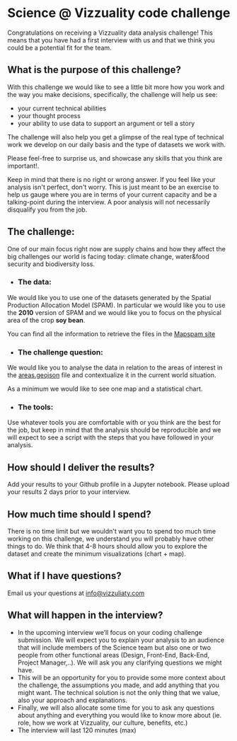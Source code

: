 # Science @ Vizzuality code challenge

Congratulations on receiving a Vizzuality data analysis challenge! This means that you have had a first interview with us and that we think you could be a potential fit for the team.

## What is the purpose of this challenge?
With this challenge we would like to see a little bit more how you work and the way you make decisions, specifically, the challenge will help us see:

* your current technical abilities
* your thought process
* your ability to use data to support an argument or tell a story

The challenge will also help you get a glimpse of the real type of technical work we develop on our daily basis and the type of datasets we work with.

Please feel-free to surprise us, and showcase any skills that you think are important!.

Keep in mind that there is no right or wrong answer. If you feel like your analysis isn't perfect, don't worry. This is just
meant to be an exercise to help us gauge where you are in terms of your current capacity
and be a talking-point during the interview. A poor analysis will not necessarily
disqualify you from the job.

## The challenge:

One of our main focus right now are supply chains and how they affect the big challenges our world is facing today: climate change, water&food security and biodiversity loss.

* ### **The data:**
We would like you to use one of the datasets generated by the Spatial Production Allocation Model (SPAM). In particular we would like you to use the **2010** version of SPAM and we would like you to focus on the physical area of the crop **soy bean**.

You can find all the information to retrieve the files in the [Mapspam site](https://www.mapspam.info/data/)

* ### **The challenge question:**
We would like you to analyse the data in relation to the areas of interest in the [areas.geojson](./areas.geojson) file and contextualize it in the current world situation.

As a minimum we would like to see one map and a statistical chart.

* ### **The tools:**
Use whatever tools you are comfortable with or you think are the best for the job, but keep in mind that the analysis should be reproducible and we will expect to see a script with the steps that you have followed in your analysis.

## How should I deliver the results?
Add your results to your Github profile in a Jupyter notebook. Please upload your results 2 days prior to your interview.

## How much time should I spend?
There is no time limit but we wouldn't want you to spend too much time working on this challenge, we understand you will probably have other things to do. We think that 4-8 hours should allow you to explore the dataset and create the minimum visualizations (chart + map).

## What if I have questions?
Email us your questions at info@vizzuliaty.com

## What will happen in the interview?
* In the upcoming interview we’ll focus on your coding challenge submission. We will expect you to explain your analysis to an audience that will include members of the Science team but also one or two people from other functional areas (Design, Front-End, Back-End, Project Manager,..). We will ask you any clarifying questions we might have.
* This will be an opportunity for you to provide some more context about the challenge, the assumptions you made, and add anything that you might want. The technical solution is not the only thing that we value, also your approach and explanations. 
* Finally, we will also allocate some time for you to ask any questions about anything and everything you would like to know more about (ie. role, how we work at Vizzuality, our culture, benefits, etc.)
* The interview will last 120 minutes (max)